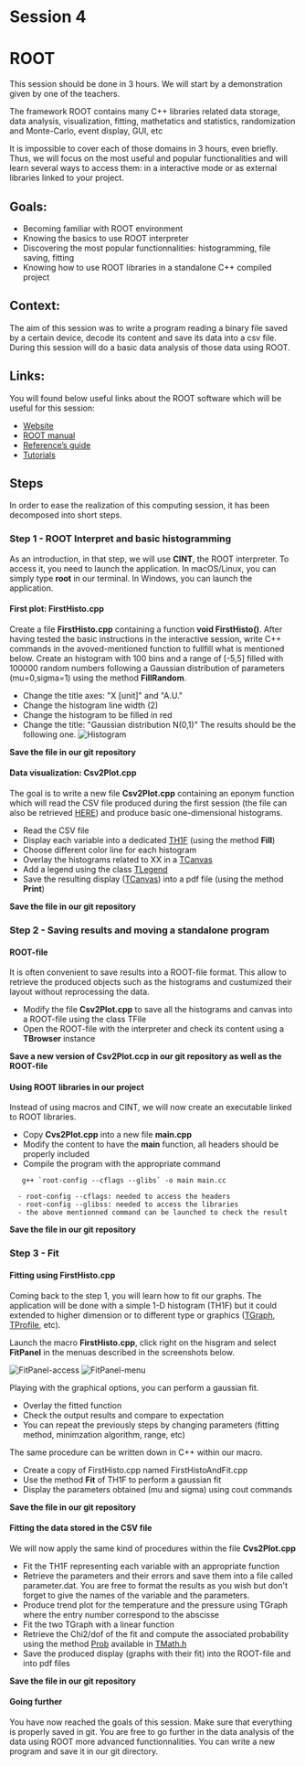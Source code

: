 # Session 4
#   ROOT

This session should be done in 3 hours.
We will start by a demonstration given by one of the teachers.


The framework ROOT contains many C++ libraries related data storage, data analysis, visualization, fitting, mathetatics and statistics, randomization and Monte-Carlo, event display, GUI, etc

It is impossible to cover each of those domains in 3 hours, even briefly.
Thus, we will  focus on the most useful and popular functionalities and will learn several ways to access them: in a interactive mode or as external libraries linked to your project.


## Goals:
  - Becoming familiar with ROOT environment
  - Knowing the basics to use ROOT interpreter
  - Discovering the most popular functionnalities: histogramming, file saving, fitting
  - Knowing how to use ROOT libraries in a standalone C++ compiled project


## Context:
The aim of this session was to write a program reading a binary file saved by a certain device, decode its content and save its data into a csv file.
During this session will do a basic data analysis of those data using ROOT.



## Links:
You will found below useful links about the ROOT software which will be useful for this session:
   - [Website](https://root.cern.ch/)
   - [ROOT manual](https://root.cern/manual/)
   - [Reference’s guide](https://root.cern/doc/master/)
   - [Tutorials](https://root.cern/doc/master/group__Tutorials.html)


## Steps

In order to ease the realization of this computing session, it has been decomposed into short steps.

### Step 1 - ROOT Interpret and basic histogramming

As an introduction, in that step, we will use **CINT**, the ROOT interpreter.
To access it, you need to launch the application. In macOS/Linux, you can simply type **root** in our terminal. In Windows, you can launch the application.

#### First plot: FirstHisto.cpp

Create a file **FirstHisto.cpp** containing a function **void FirstHisto()**.
After having tested the basic instructions in the interactive session, write C++ commands in the avoved-mentioned function to fullfill what is mentioned below.
Create an histogram with 100 bins and a range of [-5,5] filled with 100000 random numbers following a Gaussian distribution of parameters (mu=0,sigma=1) using the method **FillRandom**.
   - Change the title axes: "X [unit]" and "A.U."
   - Change the histogram line width (2) 
   - Change the histogram to be filled in red
   - Change the title: "Gaussian distribution N(0,1)"
The results should be the following one.
![Histogram](Session4Files/histo.png)

**Save the file in our git repository**

#### Data visualization: Csv2Plot.cpp

The goal is to write a new file **Csv2Plot.cpp** containing an eponym function which will read the CSV file produced during the first session (the file can also be retrieved [HERE](session4/sensor2.csv)) and produce basic one-dimensional histograms.
   - Read the CSV file
   - Display each variable into a dedicated [TH1F](https://root.cern.ch/doc/master/classTH1F.html) (using the method **Fill**)
   - Choose different color line for each histogram
   - Overlay the histograms related to XX in a [TCanvas](https://root.cern.ch/doc/master/classTCanvas.html)
   - Add a legend using the class [TLegend](https://root.cern.ch/doc/master/classTLegend.html)
   - Save the resulting display ([TCanvas](https://root.cern.ch/doc/master/classTCanvas.html)) into a pdf file (using the method **Print**)

**Save the file in our git repository**

### Step 2 - Saving results and moving a standalone program

#### ROOT-file

It is often convenient to save results into a ROOT-file format.
This allow to retrieve the produced objects such as the histograms and custumized their layout without reprocessing the data.


   - Modify the file **Csv2Plot.cpp** to save all the histograms and canvas into a ROOT-file using the class TFile
   - Open the ROOT-file with the interpreter and check its content using a **TBrowser** instance

**Save a new version of Csv2Plot.ccp in our git repository as well as the ROOT-file**

#### Using ROOT libraries in our project

Instead of using macros and CINT, we will now create an executable linked to ROOT libraries.

   - Copy **Cvs2Plot.cpp** into a new file **main.cpp**
   - Modify the content to have the **main** function, all headers should be properly included
   - Compile the program with the appropriate command
   ``` 
      g++ `root-config --cflags --glibs` -o main main.cc 
   ```
      - root-config --cflags: needed to access the headers
      - root-config --glibss: needed to access the libraries
      - the above mentionned command can be launched to check the result

**Save the file in our git repository**


### Step 3 - Fit


#### Fitting using FirstHisto.cpp

Coming back to the step 1, you will learn how to fit our graphs.
The application will be done with a simple 1-D histogram (TH1F) but it could extended
to higher dimension or to different type or graphics ([TGraph](https://root.cern.ch/doc/master/classTGraph.html), [TProfile](https://root.cern.ch/doc/master/classTProfile.html), etc).

Launch the macro **FirstHisto.cpp**, click right on the hisgram and select **FitPanel** in the menuas described in the screenshots below.

![FitPanel-access](Session4Files/FitPanel_1.png)
![FitPanel-menu](Session4Files/FitPanel_2.png)

Playing with the graphical options, you can perform a gaussian fit.
  - Overlay the fitted function
  - Check the output results and compare to expectation
  - You can repeat the previously steps by changing parameters (fitting method, minimzation algorithm, range, etc)

The same procedure can be written down in C++ within our macro.
   - Create a copy of FirstHisto.cpp named FirstHistoAndFit.cpp
   - Use the method **Fit** of TH1F to perform a gaussian fit
   - Display the parameters obtained (mu and sigma) using cout commands

**Save the file in our git repository**

#### Fitting the data stored in the CSV file

We will now apply the same kind of procedures within the file **Cvs2Plot.cpp**


  - Fit the TH1F representing each variable with an appropriate function
  - Retrieve the parameters and their errors and save them into a file called parameter.dat. You are free to format the results as you wish but don't forget to give the names of the variable and the parameters.
  - Produce trend plot for the temperature and the pressure using TGraph where the entry number correspond to the abscisse
  - Fit the two TGraph with a linear function
  - Retrieve the Chi2/dof of the fit and compute the associated probability using the method [Prob](https://root.cern.ch/root/html524/TMath.html#TMath:Prob) available in [TMath.h](https://root.cern.ch/root/html524/TMath.html)
  - Save the produced display (graphs with their fit) into the ROOT-file and into pdf files


**Save the file in our git repository**

#### Going further

You have now reached the goals of this session.
Make sure that everything is properly saved in git.
You are free to go further in the data analysis of the data using ROOT more advanced functionnalities.
You can write a new program and save it in our git directory.





